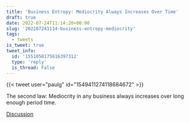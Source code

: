 ```yaml
---
title: 'Business Entropy: Mediocrity Always Increases Over Time'
draft: true
date: 2022-07-24T11:14:20+00:00
slug: '202207241114-business-entropy-mediocrity'
tags:
  - tweets
is_tweet: true
tweet_info:
  id: '1551058175616397312'
  type: 'reply'
  is_thread: False
---
```




{{< tweet user="paulg" id="1549411274118684672" >}}

The second law: Mediocrity in any business always increases over long enough period time.

[Discussion](https://x.com/sytelus/status/1551058175616397312)

